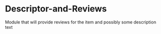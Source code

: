 # Descriptor-and-Reviews
Module that will provide reviews for the item and possibly some description text
